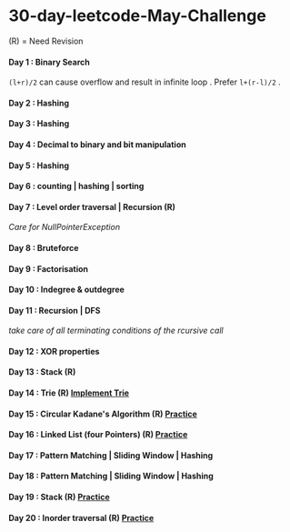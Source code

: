 # 30-day-leetcode-May-Challenge
(R) = Need Revision
#### Day 1 : Binary Search
`(l+r)/2` can cause overflow and result in infinite loop . Prefer  `l+(r-l)/2` .
#### Day 2 : Hashing
#### Day 3 : Hashing
#### Day 4 : Decimal to binary and bit manipulation
#### Day 5 : Hashing
#### Day 6 : counting | hashing | sorting
#### Day 7 : Level order traversal | Recursion (R)
_Care for NullPointerException_
#### Day 8 : Bruteforce
#### Day 9 : Factorisation
#### Day 10 : Indegree & outdegree 
#### Day 11 : Recursion | DFS 
_take care of all terminating conditions of the rcursive call_
#### Day 12 : XOR properties
#### Day 13 : Stack (R)
#### Day 14 : Trie (R) [Implement Trie](https://leetcode.com/problems/implement-trie-prefix-tree/)
#### Day 15 : Circular Kadane's Algorithm (R) [Practice](https://leetcode.com/problems/maximum-sum-circular-subarray/)
#### Day 16 : Linked List (four Pointers) (R) [Practice](https://leetcode.com/problems/odd-even-linked-list/)
#### Day 17 : Pattern Matching | Sliding Window | Hashing
#### Day 18 : Pattern Matching | Sliding Window | Hashing
#### Day 19 : Stack (R) [Practice](https://leetcode.com/problems/online-stock-span/)
#### Day 20 : Inorder traversal (R) [Practice](https://leetcode.com/problems/kth-smallest-element-in-a-bst/)
